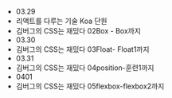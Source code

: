 - 03.29
- 리액트를 다루는 기술 Koa 단원 
- 김버그의 CSS는 재밌다 02Box - Box까지
- 03.30
- 김버그의 CSS는 재밌다 03Float- Float1까지
- 03.31
- 김버그의 CSS는 재밌다 04position-훈련1까지
- 0401
- 김버그의 CSS는 재밌다 05flexbox-flexbox2까지

